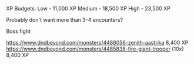 XP Budgets:
Low - 11,000 XP
Medium - 18,500 XP
High - 23,500 XP

Probably don't want more than 3-4 encounters?


Boss fight

https://www.dndbeyond.com/monsters/4486056-zenith-aastrika 8,400 XP
https://www.dndbeyond.com/monsters/4485838-fire-giant-trooper (10x) 8,400 XP
